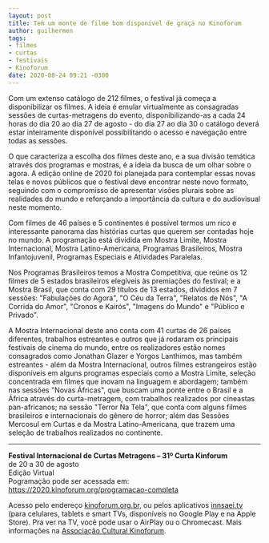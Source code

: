 ```yaml
---
layout: post
title: Tem um monte de filme bom disponível de graça no Kinoforum
author: guilhermen
tags:
- filmes
- curtas
- festivais
- Kinoforum
date: 2020-08-24 09:21 -0300
---
```

Com um extenso catálogo de 212 filmes, o festival já começa a disponibilizar os filmes. A ideia é emular virtualmente as consagradas sessões de curtas-metragens do evento, disponibilizando-as a cada 24 horas do dia 20 ao dia 27 de agosto - do dia 27 ao dia 30 o catálogo deverá estar inteiramente disponível possibilitando o acesso e navegação entre todas as sessões.

O que caracteriza a escolha dos filmes deste ano, e a sua divisão temática através dos programas e mostras, é a ideia da busca de um olhar sobre o agora. A edição online de 2020 foi planejada para contemplar essas novas telas e novos públicos que o festival deve encontrar neste novo formato, seguindo com o compromisso de apresentar visões plurais sobre as realidades do mundo e reforçando a importância da cultura e do audiovisual neste momento.

Com filmes de 46 países e 5 continentes é possível termos um rico e interessante panorama das histórias curtas que querem ser contadas hoje no mundo. A programação está dividida em Mostra Limite, Mostra Internacional, Mostra Latino-Americana, Programas Brasileiros, Mostra Infantojuvenil, Programas Especiais e Atividades Paralelas.

Nos Programas Brasileiros temos a Mostra Competitiva, que reúne os 12 filmes de 5 estados brasileiros elegíveis às premiações do festival; e a Mostra Brasil, que conta com 29 títulos de 13 estados, divididos em 7 sessões: "Fabulações do Agora", "O Céu da Terra", "Relatos de Nós", "A Corrida do Amor", "Cronos e Kairós", "Imagens do Mundo" e "Público e Privado".    

A Mostra Internacional deste ano conta com 41 curtas de 26 países diferentes, trabalhos estreantes e outros que já rodaram os principais festivais de cinema do mundo, entre os realizadores estão nomes consagrados como Jonathan Glazer e Yorgos Lanthimos, mas também estreantes - além da Mostra Internacional, outros filmes estrangeiros estão disponíveis em alguns programas especiais como a Mostra Limite, seleção concentrada em filmes que inovam na linguagem e abordagem; também nas sessões "Novas Áfricas", que buscam uma ponte entre o Brasil e a África através do curta-metragem, com trabalhos realizados por cineastas pan-africanos; na sessão "Terror Na Tela", que conta com alguns filmes brasileiros e internacionais do gênero de horror; além das Sessões Mercosul em Curtas e da Mostra Latino-Americana, que trazem uma seleção de trabalhos realizados no continente.

***

**Festival Internacional de Curtas Metragens – 31º Curta Kinforum**  
de 20 a 30 de agosto  
Edição Virtual  
Pogramação pode ser acessada em: <https://2020.kinoforum.org/programacao-completa>

Acesso pelo endereço [kinoforum.org.br](https://jinoforum.org.br), ou pelos aplicativos [innsaei.tv](https://innsaei.tv/) (para celulares, tablets e smart TVs, disponíveis no Google Play e na Apple Store). Pra ver na TV, você pode usar o AirPlay ou o Chromecast. Mais informações na [Associação Cultural Kinoforum](https://kinoforum.org/curtas).
